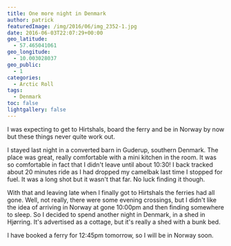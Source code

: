 ```yaml
---
title: One more night in Denmark
author: patrick
featuredImage: /img/2016/06/img_2352-1.jpg
date: 2016-06-03T22:07:29+00:00
geo_latitude:
  - 57.465041061
geo_longitude:
  - 10.003028037
geo_public:
  - 1
categories:
  - Arctic Roll
tags:
  - Denmark
toc: false
lightgallery: false
---
```

I was expecting to get to Hirtshals, board the ferry and be in Norway by now but these things never quite work out.

I stayed last night in a converted barn in Guderup, southern Denmark. The place was great, really comfortable with a mini kitchen in the room. It was so comfortable in fact that I didn't leave until about 10:30! I back tracked about 20 minutes ride as I had dropped my camelbak last time I stopped for fuel. It was a long shot but it wasn't that far. No luck finding it though.

With that and leaving late when I finally got to Hirtshals the ferries had all gone. Well, not really, there were some evening crossings, but I didn't like the idea of arriving in Norway at gone 10:00pm and then finding somewhere to sleep. So I decided to spend another night in Denmark, in a shed in Hjørring. It's advertised as a cottage, but it's really a shed with a bunk bed.

I have booked a ferry for 12:45pm tomorrow, so I will be in Norway soon.
